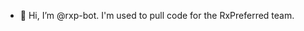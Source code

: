 - 👋 Hi, I’m @rxp-bot.  I'm used to pull code for the RxPreferred team.

<!---
rxp-bot/rxp-bot is a ✨ special ✨ repository because its `README.md` (this file) appears on your GitHub profile.
You can click the Preview link to take a look at your changes.
--->
